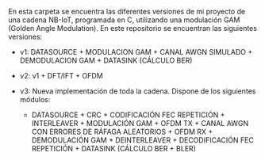 En esta carpeta se encuentra las diferentes versiones de mi proyecto de una cadena NB-IoT, programada en C, utilizando una modulación GAM (Golden Angle Modulation).
En este repositorio se encuentran las siguientes versiones:
- v1: DATASOURCE + MODULACION GAM + CANAL AWGN SIMULADO + DEMODULACION GAM + DATASINK (CÁLCULO BER)
  
- v2: v1 + DFT/IFT + OFDM
  
- v3: Nueva implementación de toda la cadena. Dispone de los siguientes módulos:
  - DATASOURCE + CRC + CODIFICACIÓN FEC REPETICIÓN + INTERLEAVER + MODULACIÓN GAM + OFDM TX + CANAL AWGN CON ERRORES DE RÁFAGA ALEATORIOS + OFDM RX + DEMODULACIÓN GAM + DEINTERLEAVER + DECODIFICACIÓN FEC REPETICIÓN + DATASINK (CÁLCULO BER + BLER)
